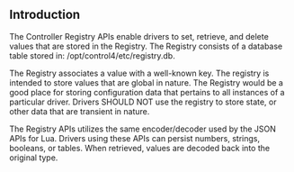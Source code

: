 ## Introduction

The Controller Registry APIs enable drivers to set, retrieve, and delete values that are stored in the Registry. The Registry consists of a database table stored in: /opt/control4/etc/registry.db.

The Registry associates a value with a well-known key. The registry is intended to store values that are global in nature. The Registry would be a good place for storing configuration data that pertains to all instances of a particular driver. Drivers SHOULD NOT use the registry to store state, or other data that are transient in nature.

The Registry APIs utilizes the same encoder/decoder used by the JSON APIs for Lua.  Drivers using these APIs can persist numbers, strings, booleans, or tables. When retrieved, values are decoded back into the original type.